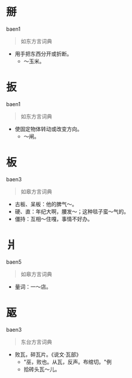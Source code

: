 # 掰
baen1
> 如东方言词典
- 用手把东西分开或折断。
  - ～玉米。

# 扳
baen1
> 如东方言词典
- 使固定物体转动或改变方向。
  - ～闸。

# 板
baen3
> 如皋方言词典
- 古板、呆板：他的脾气～。
- 硬、直：年纪大啊，腰发～；这种毯子蛮～气的。
- 僵持：互相～住嘎，事情不好办。

# 爿
baen5
> 如皋方言词典
- 量词：一～店。

# 瓪
baen3
> 东台方言词典
- 败瓦，碎瓦片。《说文·瓦部》
  - "巫，败也。从瓦，反声。布绾切。"例
  - 拾砖头瓦～儿。
